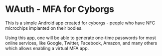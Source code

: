 # WAuth - MFA for Cyborgs

This is a simple Android app created for cyborgs - people who have NFC microchips implanted on their bodies.

Using this app, one will be able to generate one-time passwords for most online services, like Google, Twitter, Facebook, Amazon, and many others which allows enabling a virtual MFA app.
